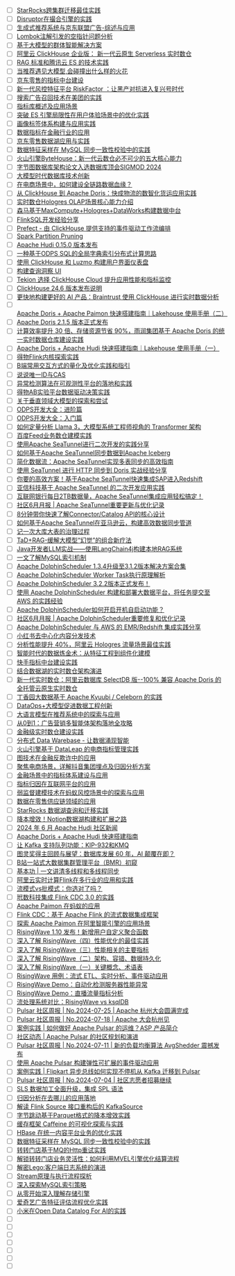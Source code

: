 - [ ] [StarRocks跨集群迁移最佳实践](https://mp.weixin.qq.com/s/nbdmTwnjYG4RJfZvt9gDHA)
- [ ] [Disruptor在撮合引擎的实践](https://mp.weixin.qq.com/s/kmuG5azJnqjKRYlkiVHWqQ)
- [ ] [生成式推荐系统与京东联盟广告-综述与应用](https://mp.weixin.qq.com/s/Jm-yYNDffEfJHhXfbWaaRg)
- [ ] [Lombok注解引发的空指针问题分析](https://mp.weixin.qq.com/s/F9kkWRB0Dr7b6RALixozMw)
- [ ] [基于大模型的群体智能解决方案](https://mp.weixin.qq.com/s/zqj7AtGu3gCAdjSnOhK7TQ)
- [ ] [阿里云 ClickHouse 企业版： 新一代云原生 Serverless 实时数仓](https://mp.weixin.qq.com/s/-6RhAhUsVkhmvfAGCpVQlw)
- [ ] [RAG 标准和腾讯云 ES 的技术实践](https://mp.weixin.qq.com/s/GH7RZbe5HVN8pD-h5SeFeQ)
- [ ] [当推荐遇见大模型,会碰撞出什么样的火花](https://mp.weixin.qq.com/s/tzISSvghKJ04A8x02D2Ncg)
- [ ] [京东零售的指标中台建设](https://mp.weixin.qq.com/s/O6izRczOfuNUf9d19wzohA)
- [ ] [新一代风控特征平台 RiskFactor ：让黑产对抗进入复兴号时代](https://mp.weixin.qq.com/s/YiOLykkuXczeuJxQwWbd7w)
- [ ] [搜索广告召回技术在美团的实践](https://mp.weixin.qq.com/s/sCMsbMlcUlNHK0IOMQ3HkA)
- [ ] [指标库概述及应用场景](https://mp.weixin.qq.com/s/-UV_6PJQKbZuN5PPyIQYDA)
- [ ] [突破 ES 引擎局限性在用户体验场景中的优化实践](https://mp.weixin.qq.com/s/W7Qyr-f5hOLjGgOA1M9jsw)
- [ ] [画像标签体系构建与应用实践](https://mp.weixin.qq.com/s/cz6c-ncMkXLNsf5ZgKTGdA)
- [ ] [数据指标在金融行业的应用](https://mp.weixin.qq.com/s/G6qjIV18C1zOehk2Br2MCQ)
- [ ] [京东零售数据湖应用与实践](https://mp.weixin.qq.com/s/estZv3UiFVA_yj-4Hp-Bgw)
- [ ] [数据特征采样在 MySQL 同步一致性校验中的实践](https://mp.weixin.qq.com/s/0HnZczdCynmppHCHebgQJQ)
- [ ] [火山引擎ByteHouse：新一代云数仓必不可少的五大核心能力](https://mp.weixin.qq.com/s/mnWCUiUCy7MBkgAULUjBrQ)
- [ ] [字节图数据库架构论文入选数据库顶会SIGMOD 2024](https://mp.weixin.qq.com/s/QIXXidj4vWAIG8H5L0axvA)
- [ ] [大模型时代数据库技术创新](https://mp.weixin.qq.com/s/ROvRZbTBTjHkSLQhZ7gT1g)
- [ ] [在电商场景中，如何建设全链路数据血缘？](https://mp.weixin.qq.com/s/qht8eMRfCZS75aq_8NSt6w)
- [ ] [从 ClickHouse 到 Apache Doris：快成物流的数智化货运应用实践](https://mp.weixin.qq.com/s/bctAe-eK5EhwTnJlr0xrQQ)
- [ ] [实时数仓Hologres OLAP场景核心能力介绍](https://mp.weixin.qq.com/s/WaSe97Zbp_rBVFlGZIKwlg)
- [ ] [森马基于MaxCompute+Hologres+DataWorks构建数据中台](https://mp.weixin.qq.com/s/jeT2ZAMALEH0CCAU4-c3gA)
- [ ] [FlinkSQL开发经验分享](https://mp.weixin.qq.com/s/5wOqXZ6Qm4yHozMUrd6haA)
- [ ] [Prefect - 由 ClickHouse 提供支持的事件驱动工作流编排](https://mp.weixin.qq.com/s/0_yrCAHBt4REE1h1R5Vlyw)
- [ ] [Spark Partition Pruning](https://mp.weixin.qq.com/s/anxBNkWSIol5zUEEIbKWXA)
- [ ] [Apache Hudi 0.15.0 版本发布](https://mp.weixin.qq.com/s/YhL2Ae6tokgo-LezryQQmw)
- [ ] [一种基于ODPS SQL的全局字典索引分布式计算思路](https://mp.weixin.qq.com/s/ngSAilAnfkd_c1mAZd_Z3Q)
- [ ] [使用 ClickHouse 和 Luzmo 构建用户界面仪表盘](https://mp.weixin.qq.com/s/C9kKbjcdrSTrqDf2dh0wmA)
- [ ] [构建查询洞察 UI](https://mp.weixin.qq.com/s/63LpI3Y-hofI6yfTTKZCjg)
- [ ] [Tekion 选择 ClickHouse Cloud 提升应用性能和指标监控](https://mp.weixin.qq.com/s/VCGtwwbCi9eQoMINprQ-Aw)
- [ ] [ClickHouse 24.6 版本发布说明](https://mp.weixin.qq.com/s/JrAikqoUMjHHuaLEHZptew)
- [ ] [更快地构建更好的 AI 产品：Braintrust 使用 ClickHouse 进行实时数据分析](https://mp.weixin.qq.com/s/LWz_gZEuhbtG3aA8Npmg9w)
- [ ] [Apache Doris + Apache Paimon 快速搭建指南｜Lakehouse 使用手册（二）](https://mp.weixin.qq.com/s/Rb44yaR5bxezIp43lrJK4w)
- [ ] [Apache Doris 2.1.5 版本正式发布](https://mp.weixin.qq.com/s/eXSqzteVKJBZ_GysFAfG4Q)
- [ ] [计算效率提升 30 倍、存储资源节省 90%，雨润集团基于 Apache Doris 的统一实时数据仓库建设实践](https://mp.weixin.qq.com/s/UUUaDHjIShO540RNXpzUjw)
- [ ] [Apache Doris + Apache Hudi 快速搭建指南｜Lakehouse 使用手册（一）](https://mp.weixin.qq.com/s/C2Bje0NrFVyhdQ80ak7nlg)
- [ ] [得物Flink内核探索实践](https://mp.weixin.qq.com/s/Ng4nziQ5qSS4TWHu4PFMZg)
- [ ] [B端常用交互方式的量化及优化实践和指引](https://mp.weixin.qq.com/s/GtGQqDvDzU6A-qtwNPKWqQ)
- [ ] [说说唯一ID与CAS](https://mp.weixin.qq.com/s/ZLaIt0JNBn0t6SQHzc3knQ)
- [ ] [异常检测算法在可观测性平台的落地和实践](https://mp.weixin.qq.com/s/UlgM6ocilN2yhHgI_9qpzg)
- [ ] [得物AB实验平台数据驱动决策实践](https://mp.weixin.qq.com/s/w-Lc08BYk3GosxuM_3bIHA)
- [ ] [关于垂直领域大模型的探索和尝试](https://mp.weixin.qq.com/s/kcDjGL-SkrsrWH9PoPTedQ)
- [ ] [ODPS开发大全：进阶篇](https://mp.weixin.qq.com/s/7I1Gn-7I56Gpw_1jFUO4iw)
- [ ] [ODPS开发大全：入门篇](https://mp.weixin.qq.com/s/0WgNUkECTvV30W2Igc_NaA)
- [ ] [如何定量分析 Llama 3，大模型系统工程师视角的 Transformer 架构](https://mp.weixin.qq.com/s/Qa9NG3ffCzthmEB1ko02oA)
- [ ] [百度Feed业务数仓建模实践](https://mp.weixin.qq.com/s/IjxLF_5B_Dx2yD1h58OhAA)
- [ ] [使用Apache SeaTunnel进行二次开发的实践分享](https://mp.weixin.qq.com/s/WMGKxdXZKa5lJ_tSYw6xaA)
- [ ] [如何基于Apache SeaTunnel同步数据到Apache Iceberg](https://mp.weixin.qq.com/s/URbGfM6704PVJxKhqbejew)
- [ ] [简化数据流：Apache SeaTunnel实现多表同步的高效指南](https://mp.weixin.qq.com/s/Cub7RBgCxWlBzkT_Q99rHw)
- [ ] [使用 SeaTunnel 进行 HTTP 同步到 Doris 实战经验分享](https://mp.weixin.qq.com/s/yECfiHxRxkCEHP4k4qJ5ww)
- [ ] [你要的高效方案！基于Apache SeaTunnel快速集成SAP进入Redshift](https://mp.weixin.qq.com/s/1R7JnGz8j23tH-mFPFpHew)
- [ ] [亚信科技基于 Apache SeaTunnel 的二次开发应用实践](https://mp.weixin.qq.com/s/W6AHSIFy6cx9sUAXF2Ndpw)
- [ ] [互联网银行每日2TB数据量，Apache SeaTunnel集成应用轻松搞定！](https://mp.weixin.qq.com/s/OhqHt0S7Qir-JAXjpedosg)
- [ ] [社区6月月报 | Apache SeaTunnel重要更新与优化记录](https://mp.weixin.qq.com/s/dfjcmKNnbFDiG1QGZrNfVA)
- [ ] [8分钟带你快速了解Connector/Catalog API的核心设计](https://mp.weixin.qq.com/s/tCqoAILnlONtAlfj0lHSNg)
- [ ] [如何基于Apache SeaTunnel在亚马逊云，构建高效数据同步管道](https://mp.weixin.qq.com/s/Mww-jSRmJ-ErywJtN-VR2g)
- [ ] [记一次大库大表的治理过程](https://mp.weixin.qq.com/s/tr63TaHgL90HFVWcTcLNFA)
- [ ] [TaD+RAG-缓解大模型“幻觉”的组合新疗法](https://mp.weixin.qq.com/s/jnD87hrEnrARsCRaL4cmcQ)
- [ ] [Java开发者LLM实战——使用LangChain4j构建本地RAG系统](https://mp.weixin.qq.com/s/JoENCM3_qIWWYNpRAYBqeg)
- [ ] [一文了解MySQL索引机制](https://mp.weixin.qq.com/s/OVi0lV0jddNcOIByp1hjeQ)
- [ ] [Apache DolphinScheduler 1.3.4升级至3.1.2版本解决方案合集](https://mp.weixin.qq.com/s/2MoJC2vulc7285XE6r-YCQ)
- [ ] [Apache DolphinScheduler Worker Task执行原理解析](https://mp.weixin.qq.com/s/U1MlTnWVthlQsFSoiRYkCw)
- [ ] [Apache DolphinScheduler 3.2.2版本正式发布！](https://mp.weixin.qq.com/s/GRohNtbFYZqwLr-Lt5V6ZQ)
- [ ] [使用 Apache DolphinScheduler 构建和部署大数据平台，将任务提交至 AWS 的实践经验](https://mp.weixin.qq.com/s/Md5C84kZLA_H4pdfzLmxbw)
- [ ] [Apache DolphinScheduler如何开启开机自启动功能？](https://mp.weixin.qq.com/s/hqBIVCxddMtrtTUE1bHKqA)
- [ ] [社区6月月报 | Apache DolphinScheduler重要修复和优化记录](https://mp.weixin.qq.com/s/VIzMDJOxeBJQ1NtdojKSTw)
- [ ] [Apache DolphinScheduler 与 AWS 的 EMR/Redshift 集成实践分享](https://mp.weixin.qq.com/s/XRo4FHUPmmIiOhM_2Id9ZA)
- [ ] [小红书去中心化内容分发技术](https://mp.weixin.qq.com/s/O9LueIBrh8AJ4omid-nBUA)
- [ ] [分析性能提升 40%，阿里云 Hologres 流量场景最佳实践](https://mp.weixin.qq.com/s/kNlNS-d60RrWAT-g0lWEMA)
- [ ] [智能时代的数据炼金术：从特征工程到组件化建模](https://mp.weixin.qq.com/s/WLLRZkYXEUsPM7MxssCFpg)
- [ ] [快手指标中台建设实践](https://mp.weixin.qq.com/s/QINH7dBO9kRthRjelcWNpA)
- [ ] [结合数据湖的实时数仓架构演进](https://mp.weixin.qq.com/s/7r6wtlUGGE4Skg42m-xpeA)
- [ ] [新一代实时数仓：阿里云数据库 SelectDB 版--100% 兼容 Apache Doris 的全托管云原生实时数仓](https://mp.weixin.qq.com/s/rvC4ljcR14VKSn4vaH1xLA)
- [ ] [丁香园大数据基于 Apache Kyuubi / Celeborn 的实践](https://mp.weixin.qq.com/s/XHXxBxESGput4st1ccHPjA)
- [ ] [DataOps+大模型促进数据工程创新](https://mp.weixin.qq.com/s/2RF3s6NZL2af9zZhxxLSzA)
- [ ] [大语言模型在推荐系统中的探索与应用](https://mp.weixin.qq.com/s/nEhynptVyx8aV8onCwozAA)
- [ ] [从0到1：广告营销多智能体架构落地全攻略](https://mp.weixin.qq.com/s/fsXiLNKWJGUTGK7O-_xiuw)
- [ ] [金融级实时数仓建设实践](https://mp.weixin.qq.com/s/V36rpyKVVQzpgqWfIHwHow)
- [ ] [分布式 Data Warebase - 让数据涌现智能](https://mp.weixin.qq.com/s/3OUiVJb5tz0LV0oU6h3ARw)
- [ ] [火山引擎基于 DataLeap 的电商指标管理实践](https://mp.weixin.qq.com/s/qZ8GSfmmYZaUaoYCj4igkQ)
- [ ] [图技术在金融反欺诈中的应用](https://mp.weixin.qq.com/s/yRJSD3yM7IebuJ6vk_pvAw)
- [ ] [聚焦电商场景，详解抖音集团埋点及归因分析方案](https://mp.weixin.qq.com/s/Qg70F5A2aWpqQrjDEOtMVw)
- [ ] [金融场景中的指标体系建设与应用](https://mp.weixin.qq.com/s/HLW05z-JOKSs6z3Aq_fEKA)
- [ ] [指标归因在互联网平台的应用](https://mp.weixin.qq.com/s/8263YTs9dN_bRnuzpPCqgw)
- [ ] [弱监督建模技术在蚂蚁风控场景中的探索与应用](https://mp.weixin.qq.com/s/Lzz1KsyN9I_PGCPsbqs9OQ)
- [ ] [数据在零售供应链领域的应用](https://mp.weixin.qq.com/s/8PEWHrJF60-vy0makratIw)
- [ ] [StarRocks 数据湖查询和迁移实践](https://mp.weixin.qq.com/s/7n8787v8oVyn5RHoGwgszQ)
- [ ] [降本增效！Notion数据湖构建和扩展之路](https://mp.weixin.qq.com/s/1avI5zWIWk3_XuhwzWsoEg)
- [ ] [2024 年 6 月 Apache Hudi 社区新闻](https://mp.weixin.qq.com/s/RR9a_5EuYYDX-YRuZXqySw)
- [ ] [Apache Doris + Apache Hudi 快速搭建指南](https://mp.weixin.qq.com/s/jrUi6T6Cu1eyLsmk31Ejtg)
- [ ] [让 Kafka 支持队列功能：KIP-932和KMQ](https://mp.weixin.qq.com/s/jtfZyl3WTZVRlZVQLH_mVQ)
- [ ] [图灵奖得主回顾与展望：数据库发展 60 年，AI 颠覆在即？](https://mp.weixin.qq.com/s/xEj54JkEICQTxl_5ihtgwg)
- [ ] [B站一站式大数据集群管理平台（BMR）初窥](https://mp.weixin.qq.com/s/B5klxJYoYrOhiEfvVlGvZw)
- [ ] [基本功 | 一文讲清多线程和多线程同步](https://mp.weixin.qq.com/s/a9BUf6N93uOw8JSAxza7cg)
- [ ] [阿里云实时计算Flink在多行业的应用和实践](https://mp.weixin.qq.com/s/gknlsu6f4PQ5Hgal7jTkhw)
- [ ] [流模式vs批模式：你选对了吗？](https://mp.weixin.qq.com/s/9pR-HCrgWiWzSaTKcUcK1A)
- [ ] [玳数科技集成 Flink CDC 3.0 的实践](https://mp.weixin.qq.com/s/gE42ofPSlxm2_ITNq6By1g)
- [ ] [Apache Paimon 在蚂蚁的应用](https://mp.weixin.qq.com/s/ddp7XUqKLC-pCba6Nz3GtQ)
- [ ] [Flink CDC：基于 Apache Flink 的流式数据集成框架](https://mp.weixin.qq.com/s/M2fFhDi4YzXr_nHRHLxrKw)
- [ ] [探索 Apache Paimon 在阿里智能引擎的应用场景](https://mp.weixin.qq.com/s/107JPRZk-Q17DKLa-mU9Gw)
- [ ] [RisingWave 1.10 发布！新增用户自定义聚合函数](https://mp.weixin.qq.com/s/peA4GK9zlNxkmsFDvj8VnQ)
- [ ] [深入了解 RisingWave（四）性能优化的最佳实践](https://mp.weixin.qq.com/s/P60_KnmSsBlmHlAcoVuECw)
- [ ] [深入了解 RisingWave（三）性能相关的主要指标](https://mp.weixin.qq.com/s/bUcwyWIIMNN1shBON-n_bw)
- [ ] [深入了解 RisingWave（二）架构、容错、数据持久化](https://mp.weixin.qq.com/s/c9QsOgYRfdFESfKIu9mfug)
- [ ] [深入了解 RisingWave（一）关键概念、术语表](https://mp.weixin.qq.com/s/Y7b9OfgMs2oRQvEMVOAXFQ)
- [ ] [RisingWave 用例：流式 ETL、实时分析、事件驱动应用](https://mp.weixin.qq.com/s/pjBCH_cK5IiR7tzuRM0Y-Q)
- [ ] [RisingWave Demo：自动化检测服务器性能异常](https://mp.weixin.qq.com/s/WiCMm0EIqDxJgUpx4Vy2xg)
- [ ] [RisingWave Demo：直播流量指标分析](https://mp.weixin.qq.com/s/k3uWdCBRYpBQtCZf1_kz9w)
- [ ] [流处理系统对比：RisingWave vs ksqlDB](https://mp.weixin.qq.com/s/6jTpZTJ2YgxkJRg-tBJRQg)
- [ ] [Pulsar 社区周报 | No.2024-07-25 | Apache 杭州大会圆满完成](https://mp.weixin.qq.com/s/zTzwLK8X6RH-HUkS6Z6vcA)
- [ ] [Pulsar 社区周报 | No.2024-07-18 | Apache 大会杭州见](https://mp.weixin.qq.com/s/1hYD7Y109E8Qs5iJv3HMZQ)
- [ ] [案例实践 | 如何做好 Apache Pulsar 的运维？ASP 产品简介](https://mp.weixin.qq.com/s/Yah4pCmKWGG53AMBXmhiyA)
- [ ] [社区动态 | Apache Pulsar 的社区规划和演进](https://mp.weixin.qq.com/s/MyEK8rFBPaC5ICfpB2zOkg)
- [ ] [Pulsar 社区周报 | No.2024-07-11 | 新的负载均衡算法 AvgShedder 震撼发布](https://mp.weixin.qq.com/s/wgn-XG_0vv-sJ1udEFiSCA)
- [ ] [使用 Apache Pulsar 构建弹性可扩展的事件驱动应用](https://mp.weixin.qq.com/s/5Sh5Yxh0OAeNT2Rf_fMmSQ)
- [ ] [案例实践 | Flipkart 异步总线如何实现不停机从 Kafka 迁移到 Pulsar](https://mp.weixin.qq.com/s/rz2pAaisDVVk-ll3HNZxng)
- [ ] [Pulsar 社区周报 | No.2024-07-04 | 社区志愿者招募继续](https://mp.weixin.qq.com/s/liI0j3xr-moZEZf_hl90hA)
- [ ] [SLS 数据加工全面升级，集成 SPL 语法](https://mp.weixin.qq.com/s/SxlpbrY4WCFTc9RDl3iEaA)
- [ ] [归因分析在去哪儿的应用落地](https://mp.weixin.qq.com/s/W57w1yTS7wJ38Cn4szinBQ)
- [ ] [解读 Flink Source 接口重构后的 KafkaSource](https://mp.weixin.qq.com/s/oPF4SdDNYZTcqaG3jYbquQ)
- [ ] [字节跳动基于Parquet格式的降本增效实践](https://mp.weixin.qq.com/s/8qJRIORNd4zC-tETMM2XWw)
- [ ] [缓存框架 Caffeine 的可视化探索与实践](https://mp.weixin.qq.com/s/ILac1f5TgYwZmjL6MiqvNg)
- [ ] [HBase 在统一内容平台业务的优化实践](https://mp.weixin.qq.com/s/mLP3F14gSv-ZgkuGD1BwKQ)
- [ ] [数据特征采样在 MySQL 同步一致性校验中的实践](https://mp.weixin.qq.com/s/0HnZczdCynmppHCHebgQJQ)
- [ ] [转转门店基于MQ的Http重试实践](https://mp.weixin.qq.com/s/gf2vOCk2a6RBwrw4le5x4g)
- [ ] [解锁转转门店业务灵活性：如何利用MVEL引擎优化结算流程](https://mp.weixin.qq.com/s/wdBpXrsbW9nBTGpgMo0E0w)
- [ ] [解密Lego:客户端日志系统的演进](https://mp.weixin.qq.com/s/JXh1MjSPtEtBwBVC11A0Zg)
- [ ] [Stream原理与执行流程探析](https://mp.weixin.qq.com/s/UGWoRO5-pFB0p01mc73wLA)
- [ ] [深入探索MySQL索引策略](https://mp.weixin.qq.com/s/XpukKx9Ovl4bqil8cNDP0g)
- [ ] [从零开始深入理解存储引擎](https://mp.weixin.qq.com/s/sEml0lH2Zj-b_sIFRn2wzQ)
- [ ] [爱奇艺广告特征评估流程优化实践](https://mp.weixin.qq.com/s/sDjNxE_CmZYzJy9CKUM2zA)
- [ ] [小米在Open Data Catalog For AI的实践](https://mp.weixin.qq.com/s/x5HnSgzvUBEOxXPwWMTA_w)
- [ ] []()
- [ ] []()
- [ ] []()
- [ ] []()
- [ ] []()
- [ ] []()
- [ ] []()

